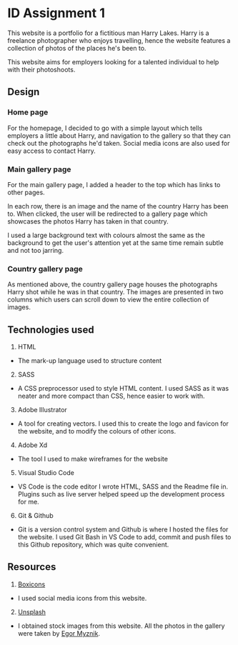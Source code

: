 # ID Assignment 1

This website is a portfolio for a fictitious man Harry Lakes. Harry is a freelance photographer who enjoys travelling, hence the website features a collection of photos of the places he's been to.

This website aims for employers looking for a talented individual to help with their photoshoots.

## Design
### Home page
For the homepage, I decided to go with a simple layout which tells employers a little about Harry, and navigation to the gallery so that they can check out the photographs he'd taken. Social media icons are also used for easy access to contact Harry.

### Main gallery page
For the main gallery page, I added a header to the top which has links to other pages.

In each row, there is an image and the name of the country Harry has been to. When clicked, the user will be redirected to a gallery page which showcases the photos Harry has taken in that country.

I used a large background text with colours almost the same as the background to get the user's attention yet at the same time remain subtle and not too jarring.

### Country gallery page
As mentioned above, the country gallery page houses the photographs Harry shot while he was in that country. The images are presented in two columns which users can scroll down to view the entire collection of images.

## Technologies used
1. HTML
  - The mark-up language used to structure content
2. SASS
  - A CSS preprocessor used to style HTML content. I used SASS as it was neater and more compact than CSS, hence easier to work with.
3. Adobe Illustrator
  - A tool for creating vectors. I used this to create the    logo and favicon for the website, and to modify the colours of other icons.
4. Adobe Xd
  - The tool I used to make wireframes for the website
5. Visual Studio Code
  - VS Code is the code editor I wrote HTML, SASS and the Readme file in. Plugins such as live server helped speed up the development process for me.
6. Git & Github
  - Git is a version control system and Github is where I hosted the files for the website. I used Git Bash in VS Code to add, commit and push files to this Github repository, which was quite convenient.
## Resources
1. [Boxicons](https://www.boxicons.com)
  - I used social media icons from this website.
2. [Unsplash](https://www.unsplash.com)
  - I obtained stock images from this website. All the photos in the gallery were taken by [Egor Myznik](https://unsplash.com/@vonshnauzer).